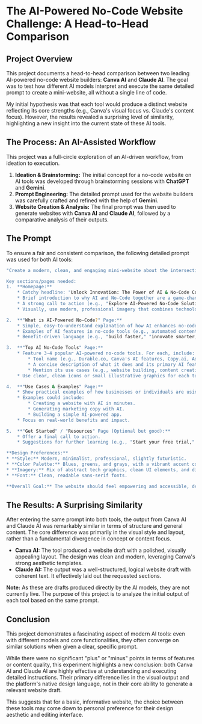 # The AI-Powered No-Code Website Challenge: A Head-to-Head Comparison

## Project Overview

This project documents a head-to-head comparison between two leading AI-powered no-code website builders: **Canva AI** and **Claude AI**. The goal was to test how different AI models interpret and execute the same detailed prompt to create a mini-website, all without a single line of code.

My initial hypothesis was that each tool would produce a distinct website reflecting its core strengths (e.g., Canva's visual focus vs. Claude's content focus). However, the results revealed a surprising level of similarity, highlighting a new insight into the current state of these AI tools.

## The Process: An AI-Assisted Workflow

This project was a full-circle exploration of an AI-driven workflow, from ideation to execution.

1.  **Ideation & Brainstorming:** The initial concept for a no-code website on AI tools was developed through brainstorming sessions with **ChatGPT** and **Gemini**.
2.  **Prompt Engineering:** The detailed prompt used for the website builders was carefully crafted and refined with the help of **Gemini**.
3.  **Website Creation & Analysis:** The final prompt was then used to generate websites with **Canva AI** and **Claude AI**, followed by a comparative analysis of their outputs.

## The Prompt

To ensure a fair and consistent comparison, the following detailed prompt was used for both AI tools:

```bash
"Create a modern, clean, and engaging mini-website about the intersection of AI and No-Code tools. The website should target small business owners, entrepreneurs, and non-technical individuals looking to leverage technology.

Key sections/pages needed:
1.  **Homepage:**
    * Catchy headline: "Unlock Innovation: The Power of AI & No-Code Combined" or similar.
    * Brief introduction to why AI and No-Code together are a game-changer.
    * A strong call to action (e.g., "Explore AI-Powered No-Code Solutions").
    * Visually, use modern, professional imagery that combines technology and creativity.

2.  **"What is AI-Powered No-Code?" Page:**
    * Simple, easy-to-understand explanation of how AI enhances no-code.
    * Examples of AI features in no-code tools (e.g., automated content generation, smart design suggestions, data analysis).
    * Benefit-driven language (e.g., "build faster," "innovate smarter," "automate tasks").

3.  **"Top AI No-Code Tools" Page:**
    * Feature 3-4 popular AI-powered no-code tools. For each, include:
        * Tool name (e.g., Durable.co, Canva's AI features, Copy.ai, Adalo AI).
        * A concise description of what it does and its primary AI feature.
        * Mention its use cases (e.g., website building, content creation, app development).
    * Use clear, clean icons or small illustrative graphics for each tool.

4.  **"Use Cases & Examples" Page:**
    * Show practical examples of how businesses or individuals are using AI-powered no-code.
    * Examples could include:
        * Creating a website with AI in minutes.
        * Generating marketing copy with AI.
        * Building a simple AI-powered app.
    * Focus on real-world benefits and impact.

5.  **"Get Started" / "Resources" Page (Optional but good):**
    * Offer a final call to action.
    * Suggestions for further learning (e.g., "Start your free trial," "Explore our blog for more tips").

**Design Preferences:**
* **Style:** Modern, minimalist, professional, slightly futuristic.
* **Color Palette:** Blues, greens, and grays, with a vibrant accent color.
* **Imagery:** Mix of abstract tech graphics, clean UI elements, and diverse, professional people interacting with technology. Avoid overly complex or cluttered designs.
* **Font:** Clean, readable sans-serif fonts.

**Overall Goal:** The website should feel empowering and accessible, demonstrating that advanced technology is now within everyone's reach without needing to code."
```

## The Results: A Surprising Similarity

After entering the same prompt into both tools, the output from Canva AI and Claude AI was remarkably similar in terms of structure and general content. The core difference was primarily in the visual style and layout, rather than a fundamental divergence in concept or content focus.

* **Canva AI:** The tool produced a website draft with a polished, visually appealing layout. The design was clean and modern, leveraging Canva's strong aesthetic templates.
* **Claude AI:** The output was a well-structured, logical website draft with coherent text. It effectively laid out the requested sections.

**Note:** As these are drafts produced directly by the AI models, they are not currently live. The purpose of this project is to analyze the initial output of each tool based on the same prompt.

## Conclusion

This project demonstrates a fascinating aspect of modern AI tools: even with different models and core functionalities, they often converge on similar solutions when given a clear, specific prompt.

While there were no significant "plus" or "minus" points in terms of features or content quality, this experiment highlights a new conclusion: both Canva AI and Claude AI are highly effective at understanding and executing detailed instructions. Their primary difference lies in the visual output and the platform's native design language, not in their core ability to generate a relevant website draft.

This suggests that for a basic, informative website, the choice between these tools may come down to personal preference for their design aesthetic and editing interface.
